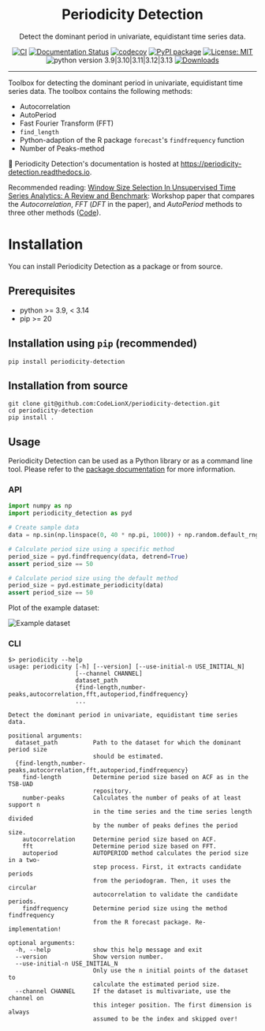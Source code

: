<div align="center">
<h1 align="center">Periodicity Detection</h1>
<p>
Detect the dominant period in univariate, equidistant time series data.
</p>

[![CI](https://github.com/CodeLionX/periodicity-detection/actions/workflows/build.yml/badge.svg)](https://github.com/CodeLionX/periodicity-detection/actions/workflows/build.yml)
[![Documentation Status](https://readthedocs.org/projects/periodicity-detection/badge/?version=latest)](https://periodicity-detection.readthedocs.io/en/latest/?badge=latest)
[![codecov](https://codecov.io/gh/CodeLionX/periodicity-detection/branch/main/graph/badge.svg?token=6QXOCY4TS2)](https://codecov.io/gh/CodeLionX/periodicity-detection)
[![PyPI package](https://badge.fury.io/py/periodicity-detection.svg)](https://badge.fury.io/py/periodicity-detection)
[![License: MIT](https://img.shields.io/badge/License-MIT-yellow.svg)](https://opensource.org/licenses/MIT)
![python version 3.9|3.10|3.11|3.12|3.13](https://img.shields.io/badge/python-3.9%20%7C%203.10%20%7C%203.11%20%7C%203.12%20%7C%203.13-blue)
[![Downloads](https://static.pepy.tech/badge/periodicity-detection)](https://pepy.tech/project/periodicity-detection)

</div>

---

Toolbox for detecting the dominant period in univariate, equidistant time series data.
The toolbox contains the following methods:

- Autocorrelation
- AutoPeriod
- Fast Fourier Transform (FFT)
- `find_length`
- Python-adaption of the R package `forecast`'s `findfrequency` function
- Number of Peaks-method

📖 Periodicity Detection's documentation is hosted at https://periodicity-detection.readthedocs.io.

Recommended reading: [Window Size Selection In Unsupervised Time Series Analytics: A Review and Benchmark](https://project.inria.fr/aaltd22/files/2022/08/AALTD22_paper_3876.pdf):
Workshop paper that compares the _Autocorrelation_, _FFT_ (_DFT_ in the paper), and _AutoPeriod_ methods to three other methods ([Code](https://github.com/ermshaua/window-size-selection)).

# Installation

You can install Periodicity Detection as a package or from source.

## Prerequisites

- python >= 3.9, < 3.14
- pip >= 20

## Installation using `pip` (recommended)

```shell
pip install periodicity-detection
```

## Installation from source

```shell
git clone git@github.com:CodeLionX/periodicity-detection.git
cd periodicity-detection
pip install .
```

## Usage

Periodicity Detection can be used as a Python library or as a command line tool.
Please refer to the [package documentation](https://periodicity-detection.readthedocs.io) for more information.

### API

```python
import numpy as np
import periodicity_detection as pyd

# Create sample data
data = np.sin(np.linspace(0, 40 * np.pi, 1000)) + np.random.default_rng(42).random(1000)

# Calculate period size using a specific method
period_size = pyd.findfrequency(data, detrend=True)
assert period_size == 50

# Calculate period size using the default method
period_size = pyd.estimate_periodicity(data)
assert period_size == 50
```

Plot of the example dataset:

![Example dataset](./example-data.png)

### CLI

```shell
$> periodicity --help
usage: periodicity [-h] [--version] [--use-initial-n USE_INITIAL_N]
                   [--channel CHANNEL]
                   dataset_path
                   {find-length,number-peaks,autocorrelation,fft,autoperiod,findfrequency}
                   ...

Detect the dominant period in univariate, equidistant time series data.

positional arguments:
  dataset_path          Path to the dataset for which the dominant period size
                        should be estimated.
  {find-length,number-peaks,autocorrelation,fft,autoperiod,findfrequency}
    find-length         Determine period size based on ACF as in the TSB-UAD
                        repository.
    number-peaks        Calculates the number of peaks of at least support n
                        in the time series and the time series length divided
                        by the number of peaks defines the period size.
    autocorrelation     Determine period size based on ACF.
    fft                 Determine period size based on FFT.
    autoperiod          AUTOPERIOD method calculates the period size in a two-
                        step process. First, it extracts candidate periods
                        from the periodogram. Then, it uses the circular
                        autocorrelation to validate the candidate periods.
    findfrequency       Determine period size using the method findfrequency
                        from the R forecast package. Re-implementation!

optional arguments:
  -h, --help            show this help message and exit
  --version             Show version number.
  --use-initial-n USE_INITIAL_N
                        Only use the n initial points of the dataset to
                        calculate the estimated period size.
  --channel CHANNEL     If the dataset is multivariate, use the channel on
                        this integer position. The first dimension is always
                        assumed to be the index and skipped over!

```
